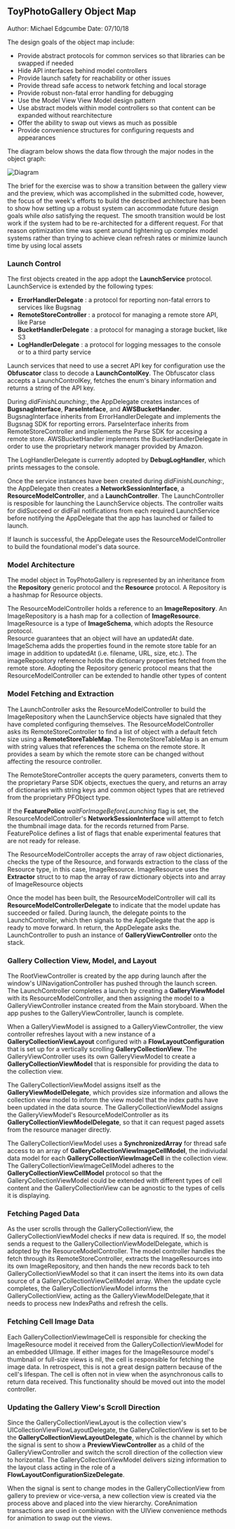 ## ToyPhotoGallery Object Map

Author: Michael Edgcumbe
Date: 07/10/18

The design goals of the object map include:
- Provide abstract protocols for common services so that libraries can be swapped if needed
- Hide API interfaces behind model controllers
- Provide launch safety for reachability or other issues
- Provide thread safe access to network fetching and local storage
- Provide robust non-fatal error handling for debugging
- Use the Model View View Model design pattern
- Use abstract models within model controllers so that content can be expanded without rearchitecture
- Offer the ability to swap out views as much as possible
- Provide convenience structures for configuring requests and appearances

The diagram below shows the data flow through the major nodes in the object graph:  

![Diagram](https://s3.amazonaws.com/com-federalforge-repository/public/resources/originals/ToyPhotoGallery_ObjectGraphDiagram.png)

The brief for the exercise was to show a transition between the gallery view and the preview,
which was accomplished in the submitted code, however, the focus of the week's efforts to
build the described architecture has been to show how setting up a robust system can 
accommodate future design goals while *also* satisfying the request.  The smooth transition
would be lost work if the system had to be re-architected for a different request.  For that reason
optimization time was spent around tightening up complex model systems rather than trying to 
achieve clean refresh rates or minimize launch time by using local assets


### Launch Control

The first objects created in the app adopt the **LaunchService** protocol.  LaunchService is 
extended by the following types: 

- **ErrorHandlerDelegate** : a protocol for reporting non-fatal errors to services like Bugsnag
- **RemoteStoreController** : a protocol for managing a remote store API, like Parse
- **BucketHandlerDelegate** : a protocol for managing a storage bucket, like S3
- **LogHandlerDelegate** : a protocol for logging messages to the console or to a third party service

Launch services that need to use a secret API key for configuration use the **Obfuscator** class to decode 
a **LaunchContolKey**.  The Obfuscator class accepts a LaunchControlKey, fetches the enum's binary information
and returns a string of the API key.

During *didFinishLaunching:*, the AppDelegate creates instances of **BugsnagInterface**, **ParseInteface**,
and **AWSBucketHander**.  BugsnagInterface inherits from ErrorHandlerDelegate and implements the Bugsnag
SDK for reporting errors.  ParseInterface inherits from RemoteStoreController and implements the Parse
SDK for accesing a remote store.  AWSBucketHandler implements the BucketHandlerDelegate in order to use
the proprietary network manager provided by Amazon.  

The LogHandlerDelegate is currently adopted by **DebugLogHandler**, which prints messages to the console.

Once the service instances have been created during *didFinishLaunching:*, the AppDelegate then creates 
a **NetworkSessionInterface**, a **ResourceModelController**, and a **LaunchController**. 
The LaunchController is resposible for launching the LaunchService objects.  The controller waits 
for didSucceed or didFail notifications from each required LaunchService before notifying the AppDelegate
that the app has launched or failed to launch.  

If launch is successful, the AppDelegate uses the ResourceModelController to build the foundational model's
data source.  

### Model Architecture

The model object in ToyPhotoGallery is represented by an inheritance from the **Repository** generic protocol 
and the **Resource** protocol.  A Repository is a hashmap for Resource objects.  

The ResourceModelController holds a reference to an **ImageRepository**.  An ImageRepository is a hash map for a 
collection of **ImageResource**.  ImageResource is a type of **ImageSchema**, which adopts the Resource protocol.  
Resource guarantees that an object will have an updatedAt date.  ImageSchema adds the properties found in the 
remote store table for an image in addition to updatedAt (i.e. filename, URL, size, etc.).  The imageRepository
reference holds the dictionary properties fetched from the remote store.  Adopting the Repository generic protocol
means that the ResourceModelController can be extended to handle other types of content


### Model Fetching and Extraction

The LaunchController asks the ResourceModelController to build the ImageRepository when the LaunchService objects
have signaled that they have completed configuring themselves.  The ResourceModelController asks its RemoteStoreController
to find a list of object with a default fetch size using a **RemoteStoreTableMap**.  The RemoteStoreTableMap is an emum
with string values that references the schema on the remote store.  It provides a seam by which the remote store can be 
changed without affecting the resource controller.

The RemoteStoreController accepts the query parameters, converts them to the proprietary Parse SDK objects, exectues the query, and returns an array of dictionaries with string keys and common object types that are retrieved from the proprietary PFObject type.  

If the **FeaturePolice** *waitForImageBeforeLaunching* flag is set, the ResourceModelController's **NetworkSessionInterface** will attempt to fetch the thumbnail image data. for the records returned from Parse.  FeaturePolice defines a list of flags that enable experimental features that are not ready for release.

The ResourceModelController accepts the array of raw object dictionaries, checks the type of the Resource, and forwards
extraction to the class of the Resource type, in this case, ImageResource.  ImageResource uses the **Extractor** struct
to to map the array of raw dictionary objects into and array of ImageResource objects

Once the model has been built, the ResourceModelController will call its **ResourceModelControllerDelegate** to indicate
that the model update has succeeded or failed.  During launch, the delegate points to the LaunchController, which 
then signals to the AppDelegate that the app is ready to move forward.  In return, the AppDelegate asks the. LaunchController to push an instance of **GalleryViewController** onto the stack.


### Gallery Collection View, Model, and Layout

The RootViewController is created by the app during launch after the window's UINavigationController 
has pushed through the launch screen. The LaunchController completes a launch by creating a **GalleryViewModel** with its ResourceModelController, and then assigning the model to a GalleryViewController instance created from the Main storyboard.
When the app pushes to the GalleryViewController, launch is complete.

When a GalleryViewModel is assigned to a GalleryViewController, the view controller refreshes layout with a new instance of a **GalleryCollectionViewLayout** configured with a **FlowLayoutConfiguration** that is set up for a vertically scrolling **GalleryCollectionView**.  The GalleryViewController uses its own GalleryViewModel to create a **GalleryCollectionViewModel** that is responsible for providing the data to the collection view.  

The GalleryCollectionViewModel assigns itself as the **GalleryViewModelDelegate**, which provides size information and allows the collection view model to inform the view model that the index paths have been updated in the data source.  The GalleryCollectionViewModel assigns the GalleryViewModel's ResourceModelController as its **GalleryCollectionViewModelDelegate**, so that it can request paged assets from the resource manager directly.  

The GalleryCollectionViewModel uses a **SynchronizedArray** for thread safe access to an array of **GalleryCollectionViewImageCellModel**, the indiviudal data model for each **GalleryCollectionViewImageCell** in the collection view.  The GalleryCollectionViewImageCellModel adheres to the **GalleryCollectionViewCellModel** protocol so that the GalleryCollectionViewModel could be extended with different types of cell content and the GalleryCollectionView can be agnostic to the types of cells it is displaying. 

### Fetching Paged Data

As the user scrolls through the GalleryCollectionView, the GalleryCollectionViewModel checks if new data is required.  If so, the model sends a request to the GalleryCollectionViewModelDelegate, which is adopted by the ResourceModelController.  The model controller handles the fetch through its RemoteStoreController, extracts the ImageResources into its own ImageRepository, and then hands the new records back to teh GalleryCollectionViewModel so that it can insert the items into its own data source of a GalleryCollectionViewCellModel array.  When the update cycle completes, the GalleryCollectionViewModel informs the GalleryCollectionView, acting as the GalleryViewModelDelegate,that it needs to process new IndexPaths and refresh the cells.

### Fetching Cell Image Data

Each GalleryCollectionViewImageCell is responsible for checking the ImageResource model it received from the GalleryCollectionViewModel for an embedded UIImage.  If either images for the ImageResource model's thumbnail or full-size views is nil, the cell is responsible for fetching the image data.  In retrospect, this is not a great design pattern because of the cell's lifespan.  The cell is often not in view when the asynchronous calls to return data received. This functionality should be moved out into the model controller.

### Updating the Gallery View's Scroll Direction

Since the GalleryCollectionViewLayout is the collection view's UICollectionViewFlowLayoutDelegate, the GalleryCollectionView is set to be the **GalleryCollectionViewLayoutDelegate**, which is the channel by which the signal is sent
to show a **PreviewViewController** as a child of the GalleryViewController and switch the scroll direction of the collection view to horizontal.  The GalleryCollectionViewModel delivers sizing information to the layout class acting in the role of a **FlowLayoutConfigurationSizeDelegate**.  

When the signal is sent to change modes in the GalleryCollectionView from gallery to preview or vice-versa, a new collection view is created via the process above and placed into the view hierarchy.  CoreAnimation transactions are used in combination with the UIView convenience methods for animation to swap out the views.















